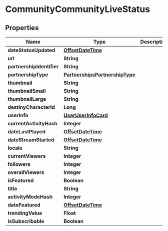 
# CommunityCommunityLiveStatus

## Properties
Name | Type | Description | Notes
------------ | ------------- | ------------- | -------------
**dateStatusUpdated** | [**OffsetDateTime**](OffsetDateTime.md) |  |  [optional]
**url** | **String** |  |  [optional]
**partnershipIdentifier** | **String** |  |  [optional]
**partnershipType** | [**PartnershipsPartnershipType**](PartnershipsPartnershipType.md) |  |  [optional]
**thumbnail** | **String** |  |  [optional]
**thumbnailSmall** | **String** |  |  [optional]
**thumbnailLarge** | **String** |  |  [optional]
**destinyCharacterId** | **Long** |  |  [optional]
**userInfo** | [**UserUserInfoCard**](UserUserInfoCard.md) |  |  [optional]
**currentActivityHash** | **Integer** |  |  [optional]
**dateLastPlayed** | [**OffsetDateTime**](OffsetDateTime.md) |  |  [optional]
**dateStreamStarted** | [**OffsetDateTime**](OffsetDateTime.md) |  |  [optional]
**locale** | **String** |  |  [optional]
**currentViewers** | **Integer** |  |  [optional]
**followers** | **Integer** |  |  [optional]
**overallViewers** | **Integer** |  |  [optional]
**isFeatured** | **Boolean** |  |  [optional]
**title** | **String** |  |  [optional]
**activityModeHash** | **Integer** |  |  [optional]
**dateFeatured** | [**OffsetDateTime**](OffsetDateTime.md) |  |  [optional]
**trendingValue** | **Float** |  |  [optional]
**isSubscribable** | **Boolean** |  |  [optional]



